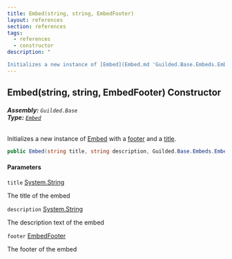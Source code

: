 ```yaml
---
title: Embed(string, string, EmbedFooter)
layout: references
section: references
tags:
  - references
  - constructor
description: "

Initializes a new instance of [Embed](Embed.md 'Guilded.Base.Embeds.Embed') with a [footer](Embed.Embed(string,string,EmbedFooter).md#Guilded.Base.Embeds.Embed.Embed(string,string,Guilded.Base.Embeds.EmbedFooter).footer 'Guilded.Base.Embeds.Embed.Embed(string, string, Guilded.Base.Embeds.EmbedFooter).footer') and a [title](Embed.Embed(string,string,EmbedFooter).md#Guilded.Base.Embeds.Embed.Embed(string,string,Guilded.Base.Embeds.EmbedFooter).title 'Guilded.Base.Embeds.Embed.Embed(string, string, Guilded.Base.Embeds.EmbedFooter).title')."
---
```


## Embed(string, string, EmbedFooter) Constructor
###### **Assembly:** `Guilded.Base`<br/>**Type:** [`Embed`](Embed.md 'Guilded.Base.Embeds.Embed')

Initializes a new instance of [Embed](Embed.md 'Guilded.Base.Embeds.Embed') with a [footer](Embed.Embed(string,string,EmbedFooter).md#Guilded.Base.Embeds.Embed.Embed(string,string,Guilded.Base.Embeds.EmbedFooter).footer 'Guilded.Base.Embeds.Embed.Embed(string, string, Guilded.Base.Embeds.EmbedFooter).footer') and a [title](Embed.Embed(string,string,EmbedFooter).md#Guilded.Base.Embeds.Embed.Embed(string,string,Guilded.Base.Embeds.EmbedFooter).title 'Guilded.Base.Embeds.Embed.Embed(string, string, Guilded.Base.Embeds.EmbedFooter).title').

```csharp
public Embed(string title, string description, Guilded.Base.Embeds.EmbedFooter footer);
```
#### Parameters

<a name='Guilded.Base.Embeds.Embed.Embed(string,string,Guilded.Base.Embeds.EmbedFooter).title'></a>

`title` [System.String](https://docs.microsoft.com/en-us/dotnet/api/System.String 'System.String')

The title of the embed

<a name='Guilded.Base.Embeds.Embed.Embed(string,string,Guilded.Base.Embeds.EmbedFooter).description'></a>

`description` [System.String](https://docs.microsoft.com/en-us/dotnet/api/System.String 'System.String')

The description text of the embed

<a name='Guilded.Base.Embeds.Embed.Embed(string,string,Guilded.Base.Embeds.EmbedFooter).footer'></a>

`footer` [EmbedFooter](EmbedFooter.md 'Guilded.Base.Embeds.EmbedFooter')

The footer of the embed